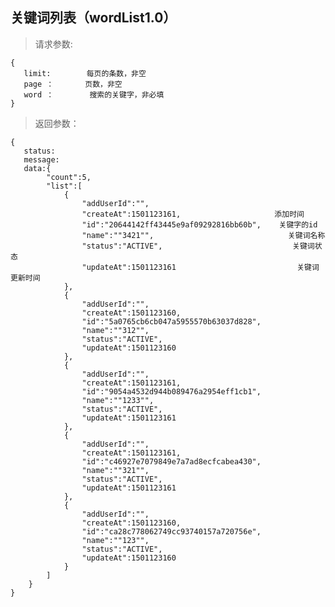 关键词列表（wordList1.0）
-----------------------------
>请求参数:

    {
       limit:        每页的条数，非空
       page ：       页数，非空
       word ：        搜索的关键字，非必填
    }

>返回参数：

	{
       status:
       message:
       data:{
            "count":5,
            "list":[
                {
                    "addUserId":"",
                    "createAt":1501123161,                     添加时间
                    "id":"20644142ff43445e9af09292816bb60b",    关键字的id
                    "name":""3421"",                              关键词名称
                    "status":"ACTIVE",                             关键词状态
                    "updateAt":1501123161                           关键词更新时间
                },
                {
                    "addUserId":"",
                    "createAt":1501123160,
                    "id":"5a0765cb6cb047a5955570b63037d828",
                    "name":""312"",
                    "status":"ACTIVE",
                    "updateAt":1501123160
                },
                {
                    "addUserId":"",
                    "createAt":1501123161,
                    "id":"9054a4532d944b089476a2954eff1cb1",
                    "name":""1233"",
                    "status":"ACTIVE",
                    "updateAt":1501123161
                },
                {
                    "addUserId":"",
                    "createAt":1501123161,
                    "id":"c46927e7079849e7a7ad8ecfcabea430",
                    "name":""321"",
                    "status":"ACTIVE",
                    "updateAt":1501123161
                },
                {
                    "addUserId":"",
                    "createAt":1501123160,
                    "id":"ca28c778062749cc93740157a720756e",
                    "name":""123"",
                    "status":"ACTIVE",
                    "updateAt":1501123160
                }
            ]
        }
	}
